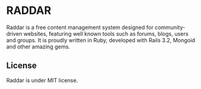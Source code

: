 # RADDAR

Raddar is a free content management system designed for community-driven websites, featuring well known tools such as forums, blogs, users and groups. It is proudly written in Ruby, developed with Rails 3.2, Mongoid and other amazing gems.

## License
Raddar is under MIT license.